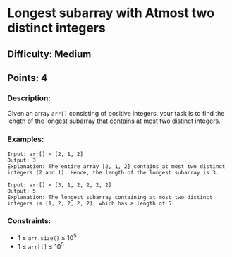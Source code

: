 # Longest subarray with Atmost two distinct integers
## Difficulty: Medium
## Points: 4
### Description:
Given an array `arr[]` consisting of positive integers, your task is to find the length of the longest subarray that contains at most two distinct integers.

### Examples:
```
Input: arr[] = [2, 1, 2]
Output: 3
Explanation: The entire array [2, 1, 2] contains at most two distinct integers (2 and 1). Hence, the length of the longest subarray is 3.
```
```
Input: arr[] = [3, 1, 2, 2, 2, 2]
Output: 5
Explanation: The longest subarray containing at most two distinct integers is [1, 2, 2, 2, 2], which has a length of 5.
```

### Constraints:
- 1 ≤ `arr.size()` ≤ 10<sup>5</sup>
- 1 ≤ `arr[i]` ≤ 10<sup>5</sup>
